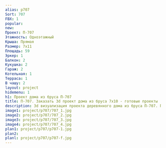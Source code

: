 ```yaml
---
alias: p707
Sort: 707
FBX: 1
popular: 
new: 
Проект: П-707
Этажность: Одноэтажный
Крыша: Прямая
Размер: 7х11
Площадь: 59
Эркер: 1
Балкон: 2
Кукушка: 2
Гараж: 2
Котельная: 1
Терраса: 1
В чашу: 2
layout: project
hidemenu: 1
h1: Проект дома из бруса П-707
title: П-707. Заказать 3d проект дома из бруса 7х10 - готовые проекты
description: 3d визуализация проекта деревянного дома из бруса П-707. Площадь 59 м2, размер 7х10. Вы можете внести любые изменения в проект.
image1: project/p707/707_1.jpg
image2: project/p707/707_2.jpg
image3: project/p707/707_3.jpg
image4: project/p707/707_4.jpg
plan1: project/p707/p707-1.jpg
plan2: 
planl: project/p707/p707-f.jpg
---
```

